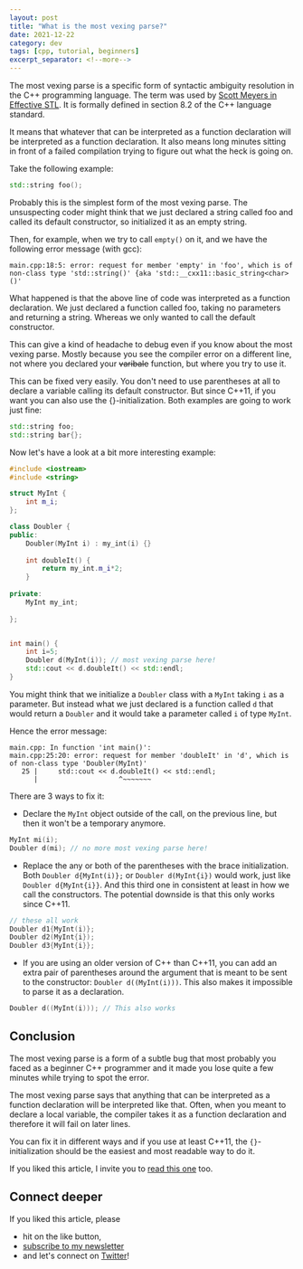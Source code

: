 ```yaml
---
layout: post
title: "What is the most vexing parse?"
date: 2021-12-22
category: dev
tags: [cpp, tutorial, beginners]
excerpt_separator: <!--more-->
---
```

The most vexing parse is a specific form of syntactic ambiguity resolution in the C++ programming language. The term was used by [Scott Meyers in Effective STL](https://www.sandordargo.com/blog/2020/08/26/effective-stl). It is formally defined in section 8.2 of the C++ language standard.
<!--more-->
It means that whatever that can be interpreted as a function declaration will be interpreted as a function declaration. It also means long minutes sitting in front of a failed compilation trying to figure out what the heck is going on.

Take the following example:

```cpp
std::string foo();
```

Probably this is the simplest form of the most vexing parse. The unsuspecting coder might think that we just declared a string called foo and called its default constructor, so initialized it as an empty string.

Then, for example, when we try to call `empty()` on it, and we have the following error message (with gcc):
```
main.cpp:18:5: error: request for member 'empty' in 'foo', which is of non-class type 'std::string()' {aka 'std::__cxx11::basic_string<char>()'
```
What happened is that the above line of code was interpreted as a function declaration. We just declared a function called foo, taking no parameters and returning a string. Whereas we only wanted to call the default constructor.

This can give a kind of headache to debug even if you know about the most vexing parse. Mostly because you see the compiler error on a different line, not where you declared your ~~varibale~~ function, but where you try to use it.

This can be fixed very easily. You don't need to use parentheses at all to declare a variable calling its default constructor. But since C++11, if you want you can also use the {}-initialization. Both examples are going to work just fine:

```cpp
std::string foo;
std::string bar{};
```

Now let's have a look at a bit more interesting example:

```cpp
#include <iostream>
#include <string>

struct MyInt {
    int m_i;
};

class Doubler {
public:
    Doubler(MyInt i) : my_int(i) {}
    
    int doubleIt() {
        return my_int.m_i*2;
    }
    
private:
    MyInt my_int;
    
};


int main() {
    int i=5;
    Doubler d(MyInt(i)); // most vexing parse here!
    std::cout << d.doubleIt() << std::endl;
}
```

You might think that we initialize a `Doubler` class with a `MyInt` taking `i` as a parameter. But instead what we just declared is a function called `d` that would return a `Doubler` and it would take a parameter called `i` of type `MyInt`.

Hence the error message:

```
main.cpp: In function 'int main()':
main.cpp:25:20: error: request for member 'doubleIt' in 'd', which is of non-class type 'Doubler(MyInt)'
   25 |     std::cout << d.doubleIt() << std::endl;
      |                    ^~~~~~~~
```

There are 3 ways to fix it:

- Declare the `MyInt` object outside of the call, on the previous line, but then it won't be a temporary anymore.

```cpp
MyInt mi(i);
Doubler d(mi); // no more most vexing parse here!
```

- Replace the any or both of the parentheses with the brace initialization. Both `Doubler d{MyInt(i)};` or `Doubler d(MyInt{i})` would work, just like `Doubler d{MyInt{i}}`. And this third one in consistent at least in how we call the constructors. The potential downside is that this only works since C++11.
```cpp
// these all work
Doubler d1{MyInt(i)};
Doubler d2(MyInt{i});   
Doubler d3{MyInt{i}};
```

- If you are using an older version of C++ than C++11, you can add an extra pair of parentheses around the argument that is meant to be sent to the constructor: `Doubler d((MyInt(i)))`. This also makes it impossible to parse it as a declaration.

```cpp
Doubler d((MyInt(i))); // This also works
```

## Conclusion

The most vexing parse is a form of a subtle bug that most probably you faced as a beginner C++ programmer and it made you lose quite a few minutes while trying to spot the error.

The most vexing parse says that anything that can be interpreted as a function declaration will be interpreted like that. Often, when you meant to declare a local variable, the compiler takes it as a function declaration and therefore it will fail on later lines.

You can fix it in different ways and if you use at least C++11, the `{}`-initialization should be the easiest and most readable way to do it.

If you liked this article, I invite you to [read this one](https://www.sandordargo.com/blog/2019/11/27/does-this-string-declaration-compile) too.

## Connect deeper

If you liked this article, please 
- hit on the like button,  
- [subscribe to my newsletter](http://eepurl.com/gvcv1j) 
- and let's connect on [Twitter](https://twitter.com/SandorDargo)!
